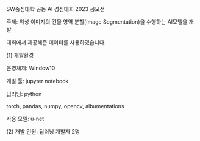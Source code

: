 SW중심대학 공동 AI 경진대회 2023 공모전
   
   주제: 위성 이미지의 건물 영역 분할(Image Segmentation)을 수행하는 AI모델을 개발

   대회에서 제공해준 데이터를 사용하였습니다.

   (1) 개발환경
   
   운영체제: Window10
   
   개발 툴: jupyter notebook
   
   딥러닝: python
   
   torch, pandas, numpy, opencv, albumentations
   
   사용 모델: u-net

   (2) 개발 인원: 딥러닝 개발자 2명
